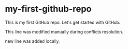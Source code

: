 # my-first-github-repo
This is my first GitHub repo. Let's get started with GitHub.

This line was modified manually during conflicts resolution.

new line was added locally.